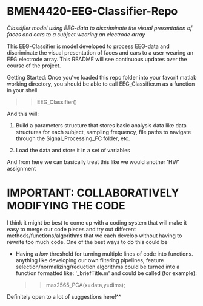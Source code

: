 # BMEN4420-EEG-Classifier-Repo
*Classifier model using EEG-data to discriminate the visual presentation of faces and cars to a subject wearing an electrode array*

This EEG-Classifier is model developed to process EEG-data and discriminate
the visual presentation of faces and cars to a user wearing an EEG electrode
array. This README will see continuous updates over the course of the project.

Getting Started:
Once you've loaded this repo folder into your favorit matlab working directory,
you should be able to call EEG_Classifier.m as a function in your shell

>> EEG_Classifier()

And this will:

1) Build a parameters structure that stores basic analysis data like data 
structures for each subject, sampling frequency, file paths to navigate
through the Signal_Processing_FC folder, etc.

2) Load the data and store it in a set of variables

And from here we can basically treat this like we would  another 'HW' 
assignment

# IMPORTANT: COLLABORATIVELY MODIFYING THE CODE

I think it might be best to come up with a coding system that will make it easy to merge 
our code pieces and try out different methods/functions/algorithms that we each develop without having
to rewrite too much code. One of the best ways to do this could be

- Having a *low* threshold for turning multiple lines of code into functions.
  anything like developing our own filtering pipelines, feature selection/normalizing/reduction algorithms could
  be turned into a function formatted like: '<uni>_briefTitle.m'
  and could be called (for example):
  >> mas2565_PCA(x=data,y=dims);
  
Definitely open to a lot of suggestions here!^^

